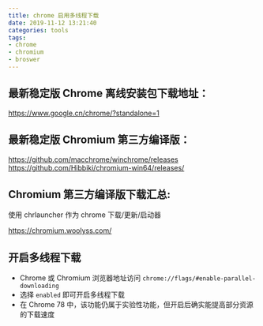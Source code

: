 ```yaml
---
title: chrome 启用多线程下载
date: 2019-11-12 13:21:40
categories: tools
tags:
- chrome
- chromium
- broswer
---
```


## 最新稳定版 Chrome 离线安装包下载地址：

https://www.google.cn/chrome/?standalone=1

## 最新稳定版 Chromium 第三方编译版：

https://github.com/macchrome/winchrome/releases
https://github.com/Hibbiki/chromium-win64/releases/

<!-- more -->

## Chromium 第三方编译版下载汇总:

使用 chrlauncher 作为 chrome 下载/更新/启动器

https://chromium.woolyss.com/

## 开启多线程下载

* Chrome 或 Chromium 浏览器地址访问 `chrome://flags/#enable-parallel-downloading`
* 选择 `enabled` 即可开启多线程下载
* 在 Chrome 78 中，该功能仍属于实验性功能，但开启后确实能提高部分资源的下载速度
